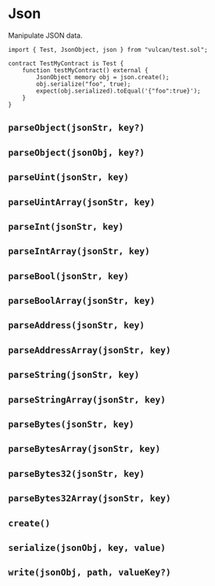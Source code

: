 # Json

Manipulate JSON data.

```solidity
import { Test, JsonObject, json } from "vulcan/test.sol";

contract TestMyContract is Test {
    function testMyContract() external {
        JsonObject memory obj = json.create();
        obj.serialize("foo", true);
        expect(obj.serialized).toEqual('{"foo":true}');
    }
}
```

## `parseObject(jsonStr, key?)`

## `parseObject(jsonObj, key?)`

## `parseUint(jsonStr, key)`

## `parseUintArray(jsonStr, key)`

## `parseInt(jsonStr, key)`

## `parseIntArray(jsonStr, key)`

## `parseBool(jsonStr, key)`

## `parseBoolArray(jsonStr, key)`

## `parseAddress(jsonStr, key)`

## `parseAddressArray(jsonStr, key)`

## `parseString(jsonStr, key)`

## `parseStringArray(jsonStr, key)`

## `parseBytes(jsonStr, key)`

## `parseBytesArray(jsonStr, key)`

## `parseBytes32(jsonStr, key)`

## `parseBytes32Array(jsonStr, key)`

## `create()`

## `serialize(jsonObj, key, value)`

## `write(jsonObj, path, valueKey?)`
